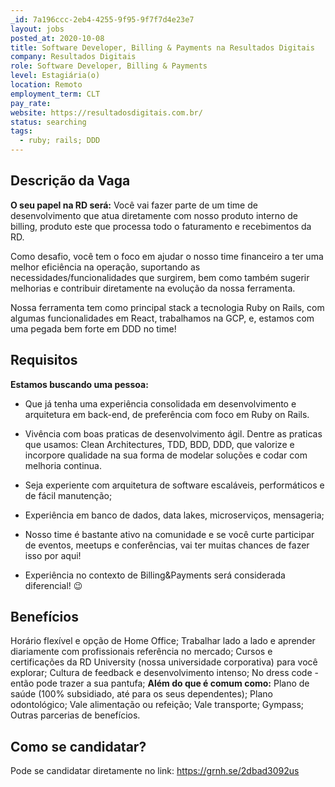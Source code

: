 ```yaml
---
_id: 7a196ccc-2eb4-4255-9f95-9f7f7d4e23e7
layout: jobs
posted_at: 2020-10-08
title: Software Developer, Billing & Payments na Resultados Digitais
company: Resultados Digitais
role: Software Developer, Billing & Payments
level: Estagiária(o)
location: Remoto
employment_term: CLT
pay_rate: 
website: https://resultadosdigitais.com.br/
status: searching
tags:
  - ruby; rails; DDD
---
```


## Descrição da Vaga
**O seu papel na RD será:**
Você vai fazer parte de um time de desenvolvimento que atua diretamente com nosso produto interno de billing, produto este que processa todo o faturamento e recebimentos da RD. 


Como desafio, você tem o foco em ajudar o nosso time financeiro a ter uma melhor eficiência na operação, suportando as necessidades/funcionalidades que surgirem, bem como também sugerir melhorias e contribuir diretamente na evolução da nossa ferramenta.


Nossa ferramenta tem como principal stack a tecnologia Ruby on Rails, com algumas funcionalidades em React, trabalhamos na GCP, e, estamos com uma pegada bem forte em DDD no time!

## Requisitos
**Estamos buscando uma pessoa:**

- Que já tenha uma experiência consolidada em desenvolvimento e arquitetura em back-end, de preferência com foco em Ruby on Rails. 

- Vivência com boas praticas de desenvolvimento ágil. Dentre as praticas que usamos: Clean Architectures, TDD, BDD, DDD, que valorize e incorpore qualidade na sua forma de modelar soluções e codar com melhoria continua.

- Seja experiente com arquitetura de software escaláveis, performáticos e de fácil manutenção;

-  Experiência em banco de dados, data lakes, microserviços, mensageria;

- Nosso time é bastante ativo na comunidade e se você curte participar de eventos, meetups e conferências, vai ter muitas chances de fazer isso por aqui!

- Experiência no contexto de Billing&Payments será considerada diferencial! 😉

## Benefícios
Horário flexível e opção de Home Office;
Trabalhar lado a lado e aprender diariamente com profissionais referência no mercado;
Cursos e certificações da RD University (nossa universidade corporativa) para você explorar;
Cultura de feedback e desenvolvimento intenso;
No dress code - então pode trazer a sua pantufa;
**Além do que é comum como:**
Plano de saúde (100% subsidiado, até para os seus dependentes);
Plano odontológico;
Vale alimentação ou refeição;
Vale transporte;
Gympass;
Outras parcerias de benefícios.

## Como se candidatar?
Pode se candidatar diretamente no link: https://grnh.se/2dbad3092us
          